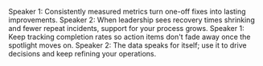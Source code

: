 Speaker 1: Consistently measured metrics turn one-off fixes into lasting improvements.
Speaker 2: When leadership sees recovery times shrinking and fewer repeat incidents, support for your process grows.
Speaker 1: Keep tracking completion rates so action items don't fade away once the spotlight moves on.
Speaker 2: The data speaks for itself; use it to drive decisions and keep refining your operations.
